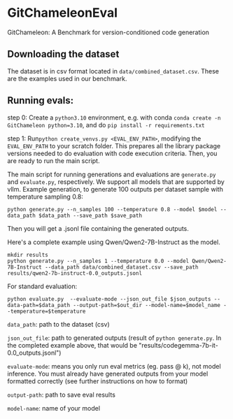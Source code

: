 # GitChameleonEval
GitChameleon: A Benchmark for version-conditioned code generation
## Downloading the dataset
The dataset is in csv format located in ```data/combined_dataset.csv```. These are the examples used in our benchmark.
## Running evals:
step 0: Create a `python3.10` environment, e.g. with conda ```conda create -n GitChameleon python=3.10```, and do ```pip install -r requirements.txt```

step 1: Run```python create_venvs.py <EVAL_ENV_PATH>```, modifying the `EVAL_ENV_PATH` to your scratch folder. This prepares all the library package versions needed to do evaluation with code execution criteria. Then, you are ready to run the main script.

The main script for running generations and evaluations are ```generate.py``` and ```evaluate.py```, respectively.
We support all models that are supported by vllm.
Example generation, to generate 100 outputs per dataset sample with temperature sampling 0.8:
```
python generate.py --n_samples 100 --temperature 0.8 --model $model --data_path $data_path --save_path $save_path
```
Then you will get a .jsonl file containing the generated outputs.

Here's a complete example using Qwen/Qwen2-7B-Instruct as the model.

```
mkdir results
python generate.py --n_samples 1 --temperature 0.0 --model Qwen/Qwen2-7B-Instruct --data_path data/combined_dataset.csv --save_path results/qwen2-7b-instruct-0.0_outputs.jsonl
```

For standard evaluation:
```
python evaluate.py  --evaluate-mode --json_out_file $json_outputs --data-path=$data_path --output-path=$out_dir --model-name=$model_name --temperature=$temperature
```
```data_path```: path to the dataset (csv)

```json_out_file```: path to generated outputs (result of ```python generate.py```. In the completed example above, that would be "results/codegemma-7b-it-0.0_outputs.jsonl")

```evaluate-mode```: means you only run eval metrics (eg. pass @ k), not model inference. You must already have generated outputs from your model formatted correctly (see further instructions on how to format)

```output-path```: path to save eval results

```model-name```: name of your model

